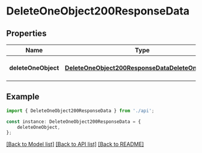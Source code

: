 # DeleteOneObject200ResponseData


## Properties

Name | Type | Description | Notes
------------ | ------------- | ------------- | -------------
**deleteOneObject** | [**DeleteOneObject200ResponseDataDeleteOneObject**](DeleteOneObject200ResponseDataDeleteOneObject.md) |  | [optional] [default to undefined]

## Example

```typescript
import { DeleteOneObject200ResponseData } from './api';

const instance: DeleteOneObject200ResponseData = {
    deleteOneObject,
};
```

[[Back to Model list]](../README.md#documentation-for-models) [[Back to API list]](../README.md#documentation-for-api-endpoints) [[Back to README]](../README.md)
